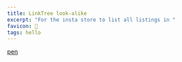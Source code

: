```yaml
---
title: LinkTree look-alike
excerpt: "For the insta store to list all listings in "
favicon: 👋
tags: hello
---
```


[pen](https://codepen.io/steffin-codes/full/PoZmGZw)